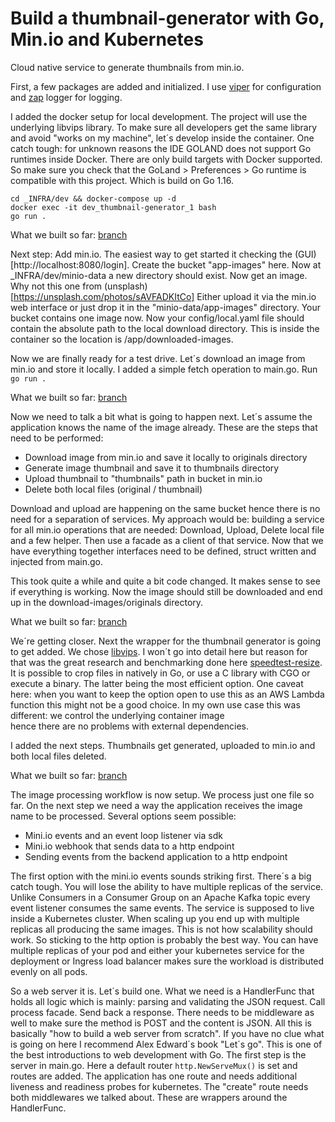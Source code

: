 # Build a thumbnail-generator with Go, Min.io and Kubernetes

Cloud native service to generate thumbnails from min.io. 

First, a few packages are added and initialized. I use [viper](github.com/spf13/viper) for configuration and 
[zap](go.uber.org/zap) logger for logging.

I added the docker setup for local development. The project will use the underlying libvips library. To 
make sure all developers get the same library and avoid "works on my machine", let´s develop inside the
container. One catch tough: for unknown reasons the IDE GOLAND does not support Go runtimes inside Docker.
There are only build targets with Docker supported. So make sure you check that the
GoLand > Preferences > Go runtime is compatible with this project. Which is build on Go 1.16. 

```
cd _INFRA/dev && docker-compose up -d 
docker exec -it dev_thumbnail-generator_1 bash
go run .
```
What we built so far: [branch](https://github.com/wolkenheim/thumbnail-generator/tree/docker-working)

Next step: Add min.io. The easiest way to get started it checking the (GUI)[http://localhost:8080/login]. Create the 
bucket 
"app-images" here. Now at _INFRA/dev/minio-data a new directory should exist. Now get an image. Why not 
this one from (unsplash)[https://unsplash.com/photos/sAVFADKItCo] Either upload it via the min.io web
interface or just drop it in the "minio-data/app-images" directory. Your bucket contains one image now.
Now your config/local.yaml file should contain the absolute path to the local download directory. This is 
inside the container so the location is /app/downloaded-images.

Now we are finally ready for a test drive. Let´s download an image from min.io and store it locally. I added a 
simple fetch operation to main.go.
Run `go run .`

What we built so far: [branch](https://github.com/wolkenheim/thumbnail-generator/tree/minio-added)

Now we need to talk a bit what is going to happen next. Let´s assume the application knows the name of 
the image already. These are the steps that need to be performed:
- Download image from min.io and save it locally to originals directory
- Generate image thumbnail and save it to thumbnails directory
- Upload thumbnail to "thumbnails" path in bucket in min.io
- Delete both local files (original / thumbnail)

Download and upload are happening on the same bucket hence there is no need for a separation of services. My
approach would be: building a service for all min.io operations that are needed: Download, Upload, Delete local file
and a few helper. Then use a facade as a client of that service. Now that we have everything together interfaces need
to be defined, struct written and injected from main.go. 

This took quite a while and quite a bit code changed. It makes sense to see if everything is working. Now the image
should still be downloaded and end up in the download-images/originals directory.

What we built so far: [branch](https://github.com/wolkenheim/thumbnail-generator/tree/facade)

We´re getting closer. Next the wrapper for the thumbnail generator is going to get added. We chose
[libvips](https://libvips.github.io/libvips/API/current/). I won´t go into detail here but reason for
that was the great research and benchmarking done here [speedtest-resize](https://github.com/fawick/speedtest-resize). 
It is possible to crop files in natively in Go, or use a C library with CGO or execute a binary. The latter being the 
most efficient option. One caveat here: when you want to keep the option open to use this as an AWS Lambda function 
this might not be a good choice. In my own use case this was different: we control the underlying container image  
hence there are no problems with external dependencies.

I added the next steps. Thumbnails get generated, uploaded to min.io and both local files deleted.

What we built so far: [branch](https://github.com/wolkenheim/thumbnail-generator/tree/upload-completed)

The image processing workflow is now setup. We process just one file so far. On the next step we need a way the 
application receives the image name to be processed. Several options seem possible: 
- Mini.io events and an event loop listener via sdk
- Mini.io webhook that sends data to a http endpoint
- Sending events from the backend application to a http endpoint

The first option with the mini.io events sounds striking first. There´s a big catch tough. You will lose the ability
to have multiple replicas of the service. Unlike Consumers in a Consumer Group on an Apache Kafka topic every event
listener consumes the same events. The service is supposed to live inside a Kubernetes cluster. When scaling up you 
end up with multiple replicas all producing the same images.
This is not how scalability should work. So sticking to the http option is probably the best way. You can have multiple
replicas of your pod and either your kubernetes service for the deployment or Ingress load balancer makes sure the 
workload is distributed evenly on all pods.

So a web server it is. Let´s build one. What we need is a HandlerFunc that holds all logic which is mainly: parsing and
validating the JSON request. Call process facade. Send back a response. There needs to be middleware as well to make
sure the method is POST and the content is JSON. All this is basically "how to build a web server from scratch". If 
you have no clue what is going on here I recommend Alex Edward´s book "Let´s go". This is one of the best introductions
to web development with Go. The first step is the server in main.go. Here a default router `http.NewServeMux()` is set 
and routes are added. The application has one route and needs additional liveness and readiness probes for kubernetes.
The "create" route needs both middlewares we talked about. These are wrappers around the HandlerFunc. 

